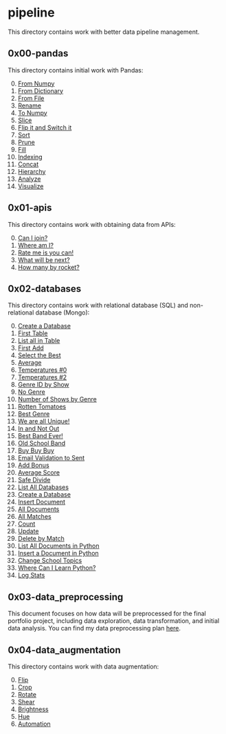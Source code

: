 # pipeline
This directory contains work with better data pipeline management.

## 0x00-pandas
This directory contains initial work with Pandas:

0. [From Numpy](/pipeline/0x00-pandas/0-from_numpy.py)
1. [From Dictionary](/pipeline/0x00-pandas/1-from_dictionary.py)
2. [From File](/pipeline/0x00-pandas/2-from_file.py)
3. [Rename](/pipeline/0x00-pandas/3-rename.py)
4. [To Numpy](/pipeline/0x00-pandas/4-array.py)
5. [Slice](/pipeline/0x00-pandas/5-slice.py)
6. [Flip it and Switch it](/pipeline/0x00-pandas/6-flip_switch.py)
7. [Sort](/pipeline/0x00-pandas/7-high.py)
8. [Prune](/pipeline/0x00-pandas/8-prune.py)
9. [Fill](/pipeline/0x00-pandas/9-fill.py)
10. [Indexing](/pipeline/0x00-pandas/10-index.py)
11. [Concat](/pipeline/0x00-pandas/11-concat.py)
12. [Hierarchy](/pipeline/0x00-pandas/12-hierarchy.py)
13. [Analyze](/pipeline/0x00-pandas/13-analyze.py)
14. [Visualize](/pipeline/0x00-pandas/14-visualize.py)

## 0x01-apis
This directory contains work with obtaining data from APIs:

0. [Can I join?](/pipeline/0x01-apis/0-passengers.py)
1. [Where am I?](/pipeline/0x01-apis/1-sentience.py)
2. [Rate me is you can!](/pipeline/0x01-apis/2-user_location.py)
3. [What will be next?](/pipeline/0x01-apis/3-upcoming.py)
4. [How many by rocket?](/pipeline/0x01-apis/4-rocket_frequency.py)

## 0x02-databases
This directory contains work with relational database (SQL) and non-relational database (Mongo):

0. [Create a Database](/pipeline/0x02-databases/0-create_database_if_missing.sql)
1. [First Table](/pipeline/0x02-databases/1-first_table.sql)
2. [List all in Table](/pipeline/0x02-databases/2-list_values.sql)
3. [First Add](/pipeline/0x02-databases/3-insert_value.sql)
4. [Select the Best](/pipeline/0x02-databases/4-best_score.sql)
5. [Average](/pipeline/0x02-databases/5-average.sql)
6. [Temperatures #0](/pipeline/0x02-databases/6-avg_temperatures.sql)
7. [Temperatures #2](/pipeline/0x02-databases/7-max_state.sql)
8. [Genre ID by Show](/pipeline/0x02-databases/8-genre_id_by_show.sql)
9. [No Genre](/pipeline/0x02-databases/9-no_genre.sql)
10. [Number of Shows by Genre](/pipeline/0x02-databases/10-count_shows_by_genre.sql)
11. [Rotten Tomatoes](/pipeline/0x02-databases/11-rating_shows.sql)
12. [Best Genre](/pipeline/0x02-databases/12-rating_genres.sql)
13. [We are all Unique!](/pipeline/0x02-databases/13-uniq_users.sql)
14. [In and Not Out](/pipeline/0x02-databases/14-country_users.sql)
15. [Best Band Ever!](/pipeline/0x02-databases/15-fans.sql)
16. [Old School Band](/pipeline/0x02-databases/16-glam_rock.sql)
17. [Buy Buy Buy](/pipeline/0x02-databases/17-store.sql)
18. [Email Validation to Sent](/pipeline/0x02-databases/18-valid_email.sql)
19. [Add Bonus](/pipeline/0x02-databases/19-bonus.sql)
20. [Average Score](/pipeline/0x02-databases/20-average_score.sql)
21. [Safe Divide](/pipeline/0x02-databases/21-div.sql)
22. [List All Databases](/pipeline/0x02-databases/22-list_databases)
23. [Create a Database](/pipeline/0x02-databases/23-use_or_create_database)
24. [Insert Document](/pipeline/0x02-databases/24-insert)
25. [All Documents](/pipeline/0x02-databases/25-all)
26. [All Matches](/pipeline/0x02-databases/26-match)
27. [Count](/pipeline/0x02-databases/27-count)
28. [Update](/pipeline/0x02-databases/28-update)
29. [Delete by Match](/pipeline/0x02-databases/29-delete)
30. [List All Documents in Python](/pipeline/0x02-databases/30-all.py)
31. [Insert a Document in Python](/pipeline/0x02-databases/31-insert_school.py)
32. [Change School Topics](/pipeline/0x02-databases/32-update_topics.py)
33. [Where Can I Learn Python?](/pipeline/0x02-databases/33-schools_by_topic.py)
34. [Log Stats](/pipeline/0x02-databases/34-log_stats.py)

## 0x03-data_preprocessing
This document focuses on how data will be preprocessed for the final portfolio project, including data exploration, data transformation, and initial data analysis.  You can find my data preprocessing plan [here](https://docs.google.com/document/d/1-lJEjpgRPVwBTZ1bFC9lf22cQUQpPma8i7bjPHo96kI/edit?usp=sharing).

## 0x04-data_augmentation
This directory contains work with data augmentation:

0. [Flip](/pipeline/0x04-data_augmentation/0-flip.py)
1. [Crop](/pipeline/0x04-data_augmentation/1-crop.py)
2. [Rotate](/pipeline/0x04-data_augmentation/2-rotate.py)
3. [Shear](/pipeline/0x04-data_augmentation/3-shear.py)
4. [Brightness](/pipeline/0x04-data_augmentation/4-brightness.py)
5. [Hue](/pipeline/0x04-data_augmentation/5-hue.py)
6. [Automation]()
